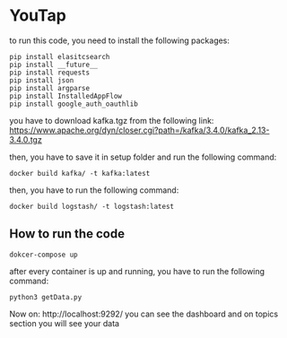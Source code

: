 # YouTap

to run this code, you need to install the following packages:

```
pip install elasitcsearch
pip install __future__
pip install requests
pip install json
pip install argparse
pip install InstalledAppFlow
pip install google_auth_oauthlib
```

you have to download kafka.tgz from the following link: https://www.apache.org/dyn/closer.cgi?path=/kafka/3.4.0/kafka_2.13-3.4.0.tgz

then, you have to save it in setup folder and run the following command:

```
docker build kafka/ -t kafka:latest
```

then, you have to run the following command:

```
docker build logstash/ -t logstash:latest
```

## How to run the code

```
dokcer-compose up
```

after every container is up and running, you have to run the following command:

```
python3 getData.py
```

Now on: http://localhost:9292/ you can see the dashboard and on topics section you will see your data
